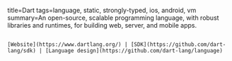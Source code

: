 title=Dart
tags=language, static, strongly-typed, ios, android, vm
summary=An open-source, scalable programming language, with robust libraries and runtimes, for building web, server, and mobile apps.
~~~~~~

[Website](https://www.dartlang.org/) | [SDK](https://github.com/dart-lang/sdk) | [Language design](https://github.com/dart-lang/language)

